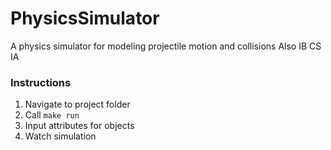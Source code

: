 # PhysicsSimulator
A physics simulator for modeling projectile motion and collisions
Also IB CS IA

### Instructions
1. Navigate to project folder
2. Call `make run`
3. Input attributes for objects
4. Watch simulation
